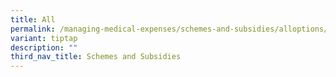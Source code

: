 ```yaml
---
title: All
permalink: /managing-medical-expenses/schemes-and-subsidies/alloptions/
variant: tiptap
description: ""
third_nav_title: Schemes and Subsidies
---
```

